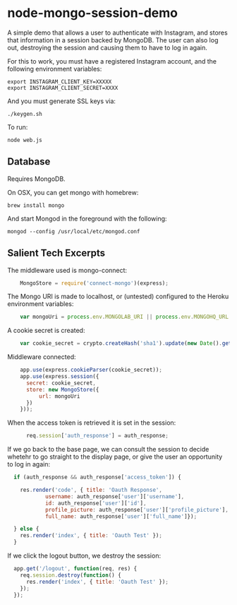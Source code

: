 node-mongo-session-demo
=============

A simple demo that allows a user to authenticate with Instagram, and stores that information in a session backed by MongoDB. The user can also log out, destroying the session and causing them to have to log in again.

For this to work, you must have a registered Instagram account, and the following environment variables:

    export INSTAGRAM_CLIENT_KEY=XXXXX
    export INSTAGRAM_CLIENT_SECRET=XXXX

And you must generate SSL keys via:

    ./keygen.sh

To run:

    node web.js

## Database

Requires MongoDB.

On OSX, you can get mongo with homebrew:

    brew install mongo

And start Mongod in the foreground with the following:

    mongod --config /usr/local/etc/mongod.conf


## Salient Tech Excerpts

The middleware used is mongo-connect:

```javascript
    MongoStore = require('connect-mongo')(express);
```

The Mongo URI is made to localhost, or (untested) configured to the Heroku environment variables:

```javascript
    var mongoUri = process.env.MONGOLAB_URI || process.env.MONGOHQ_URL || 'mongodb://localhost/session-test';
```

A cookie secret is created:


```javascript
    var cookie_secret = crypto.createHash('sha1').update(new Date().getTime() + "").digest('hex');
```

Middleware connected:

```javascript
    app.use(express.cookieParser(cookie_secret));
    app.use(express.session({
      secret: cookie_secret,
      store: new MongoStore({
          url: mongoUri
      })
    }));
```

When the access token is retrieved it is set in the session:

```javascript
      req.session['auth_response'] = auth_response;
```

If we go back to the base page, we can consult the session to decide whetehr to go straight to the display page, or give the user an opportunity to log in again:

```javascript
  if (auth_response && auth_response['access_token']) {

    res.render('code', { title: 'Oauth Response',
            username: auth_response['user']['username'],
            id: auth_response['user']['id'],
            profile_picture: auth_response['user']['profile_picture'],
            full_name: auth_response['user']['full_name']});

  } else {
    res.render('index', { title: 'Oauth Test' });
  }
```

If we click the logout button, we destroy the session:

```javascript
  app.get('/logout', function(req, res) {
    req.session.destroy(function() {
      res.render('index', { title: 'Oauth Test' });
    });
  });
```



